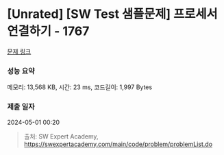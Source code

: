 # [Unrated] [SW Test 샘플문제] 프로세서 연결하기 - 1767 

[문제 링크](https://swexpertacademy.com/main/code/problem/problemDetail.do?contestProbId=AV4suNtaXFEDFAUf) 

### 성능 요약

메모리: 13,568 KB, 시간: 23 ms, 코드길이: 1,997 Bytes

### 제출 일자

2024-05-01 00:20



> 출처: SW Expert Academy, https://swexpertacademy.com/main/code/problem/problemList.do